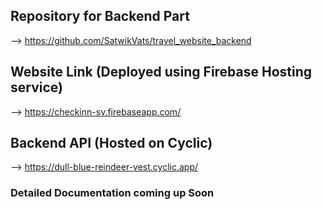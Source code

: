 ## Repository for Backend Part

--> https://github.com/SatwikVats/travel_website_backend

## Website Link (Deployed using Firebase Hosting service)

--> https://checkinn-sv.firebaseapp.com/

## Backend API (Hosted on Cyclic)

--> https://dull-blue-reindeer-vest.cyclic.app/

### Detailed Documentation coming up Soon
